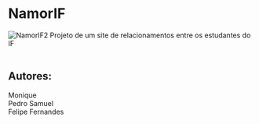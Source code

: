 # NamorIF
![NamorIF2](https://user-images.githubusercontent.com/108874841/204102894-8b312cd7-1b95-4882-89b4-9cfdf73e2e36.png)
Projeto de um site de relacionamentos entre os estudantes do IF<br>
<br>
## Autores:<br>
Monique<br>
Pedro Samuel<br>
Felipe Fernandes

